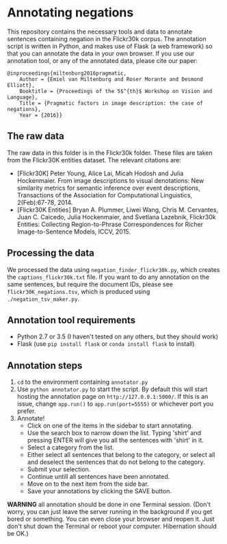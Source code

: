 # Annotating negations

This repository contains the necessary tools and data to annotate sentences
containing negation in the Flickr30k corpus. The annotation script is written in
Python, and makes use of Flask (a web framework) so that you can annotate the data
in your own browser. If you use our annotation tool, or any of the annotated data,
please cite our paper:

```
@inproceedings{miltenburg2016pragmatic,
	Author = {Emiel van Miltenburg and Roser Morante and Desmond Elliott},
	Booktitle = {Proceedings of the 5$^{th}$ Workshop on Vision and Language},
	Title = {Pragmatic factors in image description: the case of negations},
	Year = {2016}}
```

## The raw data
The raw data in this folder is in the Flickr30k folder. These files are taken from
the Flickr30K entities dataset. The relevant citations are:

* [Flickr30K] Peter Young, Alice Lai, Micah Hodosh and Julia Hockenmaier. From image descriptions to visual denotations: New similarity metrics for semantic inference over event descriptions, Transactions of the Association for Computational Linguistics, 2(Feb):67-78, 2014.
* [Flickr30K Entities] Bryan A. Plummer, Liwei Wang, Chris M. Cervantes, Juan C. Caicedo, Julia Hockenmaier, and Svetlana Lazebnik, Flickr30k Entities: Collecting Region-to-Phrase Correspondences for Richer Image-to-Sentence Models, ICCV, 2015.

## Processing the data
We processed the data using `negation_finder_flickr30k.py`, which creates the `captions_flickr30k.txt` file.
If you want to do any annotation on the same sentences, but require the document IDs,
please see `flickr30K_negations.tsv`, which is produced using `./negation_tsv_maker.py`.

## Annotation tool requirements
* Python 2.7 or 3.5 (I haven't tested on any others, but they should work)
* Flask (use `pip install flask` or `conda install flask` to install)

## Annotation steps

1. `cd` to the environment containing `annotator.py`
2. Use `python annotator.py` to start the script. By default this will start hosting
the annotation page on `http://127.0.0.1:5000/`. If this is an issue, change `app.run()`
to `app.run(port=5555)` or whichever port you prefer.
3. Annotate!
    * Click on one of the items in the sidebar to start annotating.
    * Use the search box to narrow down the list. Typing 'shirt' and pressing ENTER
    will give you all the sentences with 'shirt' in it.
    * Select a category from the list.
    * Either select all sentences that belong to the category, or select all and
    deselect the sentences that do not belong to the category.
    * Submit your selection.
    * Continue untill all sentences have been annotated.
    * Move on to the next item from the side bar.
    * Save your annotations by clicking the SAVE button.

**WARNING** all annotation should be done in one Terminal session.
(Don't worry, you can just leave the server running in the background if you get bored or something.
You can even close your browser and reopen it.
Just don't shut down the Terminal or reboot your computer.
Hibernation should be OK.)
